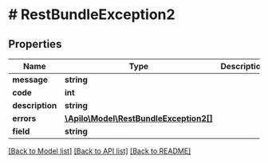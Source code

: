 # # RestBundleException2

## Properties

Name | Type | Description | Notes
------------ | ------------- | ------------- | -------------
**message** | **string** |  | [optional]
**code** | **int** |  | [optional]
**description** | **string** |  | [optional]
**errors** | [**\Apilo\Model\RestBundleException2[]**](RestBundleException2.md) |  | [optional]
**field** | **string** |  | [optional]

[[Back to Model list]](../../README.md#models) [[Back to API list]](../../README.md#endpoints) [[Back to README]](../../README.md)
